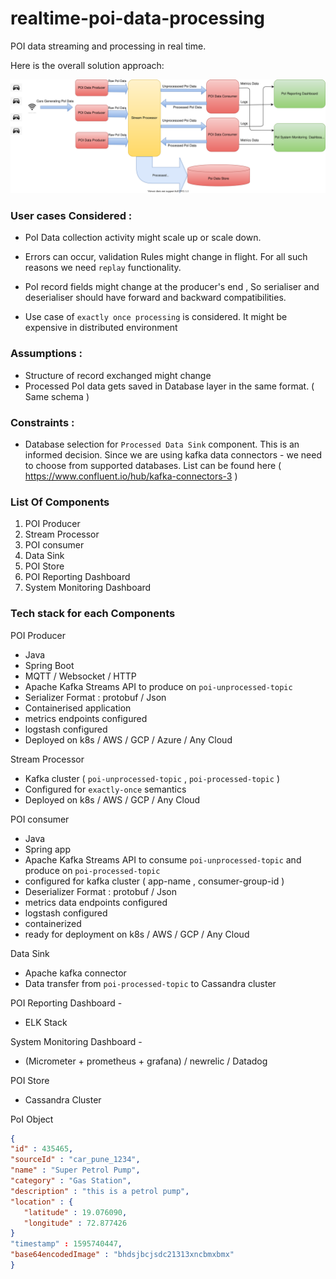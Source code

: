 # realtime-poi-data-processing
POI data streaming and processing in real time.

Here is the overall solution approach:

![Alt text](./docs/overview.svg)


### User cases Considered :

- PoI Data collection activity might scale up or scale down. 

- Errors can occur, validation Rules might change in flight. 
For all such reasons we need `replay` functionality.

- PoI record fields might change at the producer's end ,
So serialiser and deserialiser should have forward and backward compatibilities.

- Use case of `exactly once processing` is considered. It might be expensive in distributed environment 

### Assumptions :
- Structure of record exchanged might change 
- Processed PoI data gets saved in Database layer in the same format. ( Same schema )

### Constraints :
- Database selection for  `Processed Data Sink` component. This is an informed decision.
Since we are using kafka data connectors - we need to choose from supported databases.
List can be found here ( https://www.confluent.io/hub/kafka-connectors-3 )


### List Of Components
1. POI Producer 
2. Stream Processor
3. POI consumer
4. Data Sink
5. POI Store
6. POI Reporting Dashboard
7. System Monitoring Dashboard

### Tech stack for each Components
 POI Producer 
- Java 
- Spring Boot 
- MQTT / Websocket / HTTP 
- Apache Kafka Streams API to produce on `poi-unprocessed-topic` 
- Serializer Format : protobuf / Json  
- Containerised application
- metrics endpoints configured 
- logstash configured 
- Deployed on k8s / AWS / GCP / Azure / Any Cloud


Stream Processor 
- Kafka cluster (  `poi-unprocessed-topic` ,  `poi-processed-topic` )
- Configured for `exactly-once` semantics
- Deployed on k8s / AWS / GCP / Any Cloud


POI consumer
- Java
- Spring app 
- Apache Kafka Streams API  to consume `poi-unprocessed-topic` and produce on `poi-processed-topic`
- configured for kafka cluster ( app-name , consumer-group-id )
- Deserializer Format : protobuf / Json  
- metrics data endpoints configured 
- logstash configured 
- containerized 
- ready for deployment on k8s / AWS / GCP / Any Cloud



Data Sink 
- Apache kafka connector 
- Data transfer from `poi-processed-topic` to Cassandra cluster 


POI Reporting Dashboard - 
- ELK Stack

System Monitoring Dashboard -
- (Micrometer + prometheus + grafana) / newrelic / Datadog 


POI Store 
- Cassandra Cluster 

PoI Object
````json
{
"id" : 435465,
"sourceId" : "car_pune_1234",
"name" : "Super Petrol Pump",
"category" : "Gas Station",
"description" : "this is a petrol pump",
"location" : {
   "latitude" : 19.076090,
   "longitude" : 72.877426
}
"timestamp" : 1595740447,
"base64encodedImage" : "bhdsjbcjsdc21313xncbmxbmx"
}
